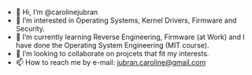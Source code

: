 - 👋 Hi, I’m @carolinejubran
- 👀 I’m interested in Operating Systems, Kernel Drivers, Firmware and Security.
- 🌱 I’m currently learning Reverse Engineering, Firmware (at Work) and I have done the Operating System Engineering (MIT course).
- 💞️ I’m looking to collaborate on projcets that fit my interests.
- 📫 How to reach me by e-mail: jubran.caroline@gmail.com

<!---
carolinejubran/carolinejubran is a ✨ special ✨ repository because its `README.md` (this file) appears on your GitHub profile.
You can click the Preview link to take a look at your changes.
--->
